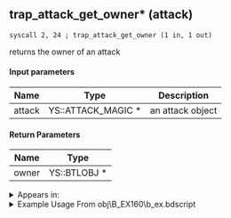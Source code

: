 ## trap_attack_get_owner* (attack)

`syscall 2, 24 ; trap_attack_get_owner (1 in, 1 out)`

returns the owner of an attack

#### Input parameters
| Name | Type | Description
|------|------|------------
| attack   | YS::ATTACK_MAGIC *   | an attack object


#### Return Parameters
| Name | Type
|------|-----
| owner   | YS::BTLOBJ *   


<details>
	<summary>Appears in:</summary>
| filename | Entity (obj)
|----------|-------------
| obj\B_EX160\b_ex.bdscript       | ((B) Saïx)          
| obj\B_EX160_LV99\b_ex.bdscript       | ((B99) Saïx (Limit Cut))          
| obj\B_MU100\b_mu.bdscript       | ((B) Shan-Yu)          
| obj\M_EX050\m_ex.bdscript       | ((M) Large Body)          
| obj\M_EX050_WI\m_ex.bdscript       | ((M) Large Body (WI))          
| obj\M_EX710\m_ex.bdscript       | ((M) Morning Star)          
| obj\N_CM020_BTL\n_cm.bdscript       | ((N) Lexaeus (BTL) (CM))          
| obj\N_HE010_BTL\n_he.bdscript       | ((N) Hercules (BTL) (HE))          
| obj\P_EH000\p_eh.bdscript       | ((P) Riku)          
| obj\P_EH000_LAST\p_eh.bdscript       | ((P) Riku (final battle))          
| obj\P_EX330\p_ex.bdscript       | ((P) Peter Pan)          
| obj\P_EX350\p_ex.bdscript       | ((P) Chicken Little)          
| obj\P_LK030\p_lk.bdscript       | ((P) Goofy (LK))          

</details>

<details>
	<summary>Example Usage From obj\B_EX160\b_ex.bdscript</summary>
```
L5643:
 popToSp 4
 popToSp 8
 popToSp 0
 pushFromFSp 4
 syscall 2, 24 ; trap_attack_get_owner (1 in, 1 out)
 memcpyToSp 16, 32
 pushFromPSp 32
 gosub 16, L3666
 memcpyToSp 16, 48
 pushFromPSp 48
 syscall 1, 130 ; trap_obj_cmp (2 in, 1 out)
 eqz 
 jz L5724
 pushFromFSp 4
 syscall 2, 24 ; trap_attack_get_owner (1 in, 1 out)
 memcpyToSp 16, 32
 pushFromPSp 32
 syscall 1, 98 ; trap_obj_step_pos (1 in, 1 out)
 memcpyToSp 16, 48
 pushFromPSp 48
 memcpyToSp 16, 16
 pushFromPSp 16
 pushFromFSp 0
 syscall 1, 98 ; trap_obj_step_pos (1 in, 1 out)
 memcpyToSp 16, 32
 pushFromPSp 32
 syscall 0, 5 ; trap_vector_sub (2 in, 1 out)
 memcpyToSp 16, 48
 pushFromPSp 48
 memcpyToSp 16, 16
 pushFromFSp 0
 pushFromPSp 16
 syscall 1, 79 ; trap_obj_set_dir (2 in, 0 out)
 pushFromFSp 0
 pushFromPAi L10734 ; ___ai 'reflect_counter' (L10734)
 syscall 1, 8 ; trap_obj_act_start (2 in, 0 out)
 jmp L5724
```
</details>

